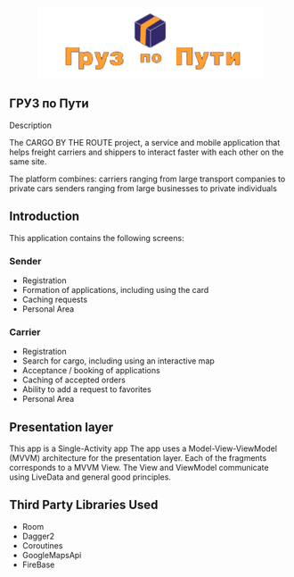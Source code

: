 <p align="center">
  <img src="https://github.com/MikeVaranossi/JustCargo-android-/blob/master/app/src/main/res/drawable-v24/splash.png" />
</p>

## ГРУЗ по Пути

 Description

 The CARGO BY THE ROUTE project, a service and mobile application that helps freight carriers and shippers to interact faster with each other on the same site.

The platform combines:
carriers ranging from large transport companies to private cars
senders ranging from large businesses to private individuals

## Introduction

This application contains the following screens:

### Sender

* Registration
* Formation of applications, including using the card
* Caching requests
* Personal Area

### Carrier

* Registration
* Search for cargo, including using an interactive map
* Acceptance / booking of applications
* Caching of accepted orders
* Ability to add a request to favorites
* Personal Area

## Presentation layer

This app is a Single-Activity app
The app uses a Model-View-ViewModel (MVVM) architecture for the presentation layer. Each of the fragments corresponds to a MVVM View.
The View and ViewModel communicate using LiveData and general good principles.

## Third Party Libraries Used

* Room
* Dagger2
* Coroutines
* GoogleMapsApi
* FireBase

